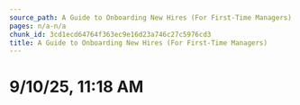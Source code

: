 ```yaml
---
source_path: A Guide to Onboarding New Hires (For First-Time Managers).md
pages: n/a-n/a
chunk_id: 3cd1ecd64764f363ec9e16d23a746c27c5976cd3
title: A Guide to Onboarding New Hires (For First-Time Managers)
---
```

# 9/10/25, 11:18 AM
